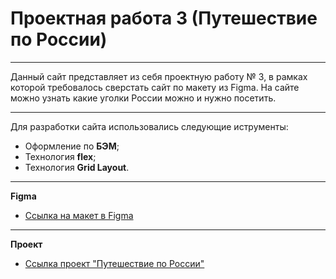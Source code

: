 # Проектная работа 3 (Путешествие по России)
---
Данный сайт представляет из себя проектную работу № 3, в рамках которой требовалось сверстать сайт по макету из Figma.
На сайте можно узнать какие уголки России можно и нужно посетить.

---
Для разработки сайта использовались следующие иструменты:  
* Оформление по **БЭМ**;
* Технология **flex**;
* Технология **Grid Layout**.
---
**Figma**

* [Ссылка на макет в Figma](https://www.figma.com/file/5S2WSbEFL6awjVWJ0NWL8Q/Sprint-3_-Russia-_-desktop-mobile?node-id=28503%3A0)
---
**Проект**

* [Ссылка проект "Путешествие по России"](https://sokolovskiyaa.github.io/russian-travel/)